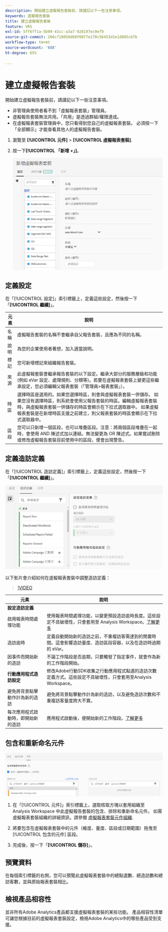 ```yaml
---
description: 開始建立虛擬報告套裝前，請謹記以下一些注意事項。
keywords: 虛擬報告套裝
title: 建立虛擬報告套裝
feature: VRS
exl-id: 5ff6ff1a-5b99-41cc-a3a7-928197ec9ef9
source-git-commit: 266cf18050d60f08f7e170c56453d1e1d805cb7b
workflow-type: tm+mt
source-wordcount: '688'
ht-degree: 65%

---
```


# 建立虛擬報告套裝

開始建立虛擬報告套裝前，請謹記以下一些注意事項。

* 非管理員使用者看不到「虛擬報表套裝」管理員。
* 虛擬報告套裝無法共用。「共用」是透過群組/權限達成。
* 在虛擬報表套裝管理員中，您只看得到您自己的虛擬報表套裝。 必須按一下「全部顯示」才能查看其他人的虛擬報告套裝。

1. 瀏覽至 **[!UICONTROL 元件]** > **[!UICONTROL 虛擬報表套裝]**.
1. 按一下&#x200B;**[!UICONTROL 「新增 +」]**。

   ![](assets/new_vrs.png)

## 定義設定

在「[!UICONTROL 設定]」索引標籤上，定義這些設定，然後按一下「**[!UICONTROL 繼續]**」。

| 元素 | 說明 |
| --- |--- |
| 名稱 | 虛擬報告套裝的名稱不會繼承自父報告套裝，且應為不同的名稱。 |
| 說明 | 為您的企業使用者著想，加入適當說明。 |
| 標記 | 您可新增標記來組織報告套裝。 |
| 來源 | 此虛擬報套裝會繼承報告套裝的以下設定。繼承大部分的服務層級和功能 (例如 eVar 設定、處理規則、分類等)。若要在虛擬報表套裝上變更這些繼承設定，您必須編輯父報表套裝（「管理員>報表套裝」）。 |
| 時區 | 選擇時區是選用的。如果您選擇時區，則會與虛擬報表套裝一併儲存。 如果您沒有選擇時區，則系統會使用父報告套裝的時區。編輯虛擬報表套裝時，與虛擬報表套裝一併儲存的時區會顯示在下拉式選取器中。 如果虛擬報表套裝是在新增時區支援之前建立，則父報表套裝的時區會顯示在下拉式選取器中。 |
| 區段 | 您可以只新增一個區段，也可以堆疊區段。注意：將兩個區段堆疊在一起時，會使用 AND 陳述式加以連結。無法變更為 OR 陳述式。如果嘗試刪除或修改虛擬報告套裝目前使用中的區段，便會出現警告。 |

## 定義造訪定義

在「[!UICONTROL 造訪定義]」索引標籤上，定義這些設定，然後按一下「**[!UICONTROL 繼續]**」。

![](assets/visit-definition.png)

以下影片會介紹如何在虛擬報表套裝中調整造訪定義：

>[!VIDEO](https://video.tv.adobe.com/v/23545/?quality=12)

| 元素 | 說明 |
| --- |--- |
| **設定造訪定義** |  |
| 啟用報表時間處理功能 | 使用報表時間處理功能，以變更預設造訪逾時長度。這些設定不具破壞性，只會套用至 Analysis Workspace。[了解更多](/help/components/vrs/vrs-report-time-processing.md) |
| 造訪逾時 | 定義自動開始新的造訪之前，不重複訪客需達到的閒置時間。這會影響造訪量度、造訪區段容器，以及在造訪時過期的 eVar。 |
| 因事件而開始新的造訪 | 不論工作階段是否逾期，只要觸發了指定事件，就會作為新的工作階段開始。 |
| **行動應用程式造訪設定** | 修改Adobe行動SDK收集之行動應用程式點選的造訪次數定義方式。這些設定不具破壞性，只會套用至Analysis Workspace。 |
| 避免將背景點擊動作計為新的造訪 | 避免將背景點擊動作計為新的造訪，以及避免造訪次數和不重複訪客量度誇大不實。 |
| 每次應用程式啟動時，即開始新的造訪 | 應用程式啟動後，便開始新的工作階段。[了解更多](/help/components/vrs/vrs-mobile-visit-processing.md) |

## 包含和重新命名元件

![](assets/components.png)

1. 在「[!UICONTROL 元件]」索引標籤上，選取核取方塊以套用組織至 Analysis Workspace 中此虛擬報告套裝的包含、排除和重新命名元件。
如需虛擬報表套裝組織的詳細資訊，請參閱 [虛擬報表套裝元件組織](https://experienceleague.adobe.com/docs/analytics/components/virtual-report-suites/vrs-components.html#virtual-report-suites).

1. 將要包含在虛擬報表套裝中的元件（維度、量度、區段或日期範圍）拖曳至 [!UICONTROL 包含的元件] 區段。

1. 完成後，按一下「**[!UICONTROL 儲存]**」。

## 預覽資料

在每個索引標籤的右側，您可以預覽此虛擬報表套裝中的總點選數、總造訪數和總訪客數，並與原始報表套裝相比。

## 檢視產品相容性

並非所有Adobe Analytics產品都支援虛擬報表套裝的某些功能。 產品相容性清單可讓您根據目前的虛擬報表套裝設定，檢視Adobe Analytics中的哪些產品受到支援。
